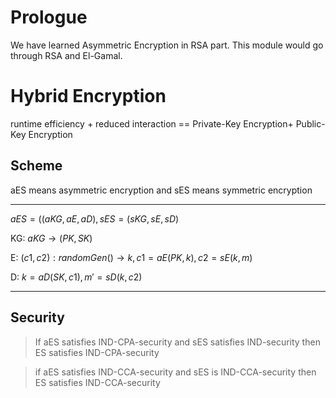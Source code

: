 # Prologue

We have learned Asymmetric Encryption in RSA part. This module would go through RSA and El-Gamal.

# Hybrid Encryption
runtime efficiency + reduced interaction  == Private-Key Encryption+ Public-Key Encryption

## Scheme
aES means asymmetric encryption and sES means symmetric encryption

---
$aES=((aKG,aE,aD),sES=(sKG,sE,sD)$

KG: $aKG\rightarrow(PK,SK)$

E: $(c1,c2): randomGen()\rightarrow k, c1=aE(PK,k), c2=sE(k,m)$

D: $k=aD(SK,c1),m'=sD(k,c2)$

---

## Security

> If aES satisfies IND-CPA-security and sES satisfies IND-security then ES satisfies IND-CPA-security

> if aES satisfies IND-CCA-security and sES is IND-CCA-security then ES satisfies IND-CCA-security